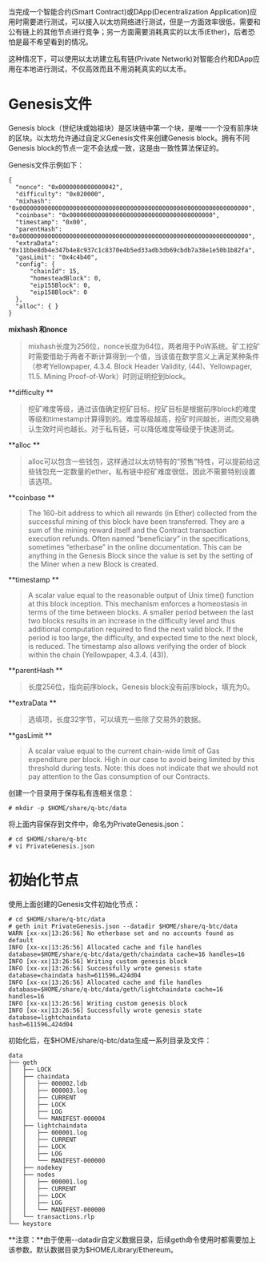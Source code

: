 当完成一个智能合约\(Smart Contract\)或DApp\(Decentralization Application\)应用时需要进行测试，可以接入以太坊网络进行测试，但是一方面效率很低，需要和公有链上的其他节点进行竞争；另一方面需要消耗真实的以太币\(Ether\)，后者恐怕是最不希望看到的情况。

这种情况下，可以使用以太坊建立私有链\(Private Network\)对智能合约和DApp应用在本地进行测试，不仅高效而且不用消耗真实的以太币。

# Genesis文件

Genesis block（世纪块或始祖块）是区块链中第一个块，是唯一一个没有前序块的区块。以太坊允许通过自定义Genesis文件来创建Genesis block。拥有不同Genesis block的节点一定不会达成一致，这是由一致性算法保证的。

Genesis文件示例如下：

```
{
  "nonce": "0x0000000000000042",
  "difficulty": "0x020000",
  "mixhash": "0x0000000000000000000000000000000000000000000000000000000000000000",
  "coinbase": "0x0000000000000000000000000000000000000000",
  "timestamp": "0x00",
  "parentHash": "0x0000000000000000000000000000000000000000000000000000000000000000",
  "extraData": "0x11bbe8db4e347b4e8c937c1c8370e4b5ed33adb3db69cbdb7a38e1e50b1b82fa",
  "gasLimit": "0x4c4b40",
  "config": {
      "chainId": 15,
      "homesteadBlock": 0,
      "eip155Block": 0,
      "eip158Block": 0
  },
  "alloc": { }
}
```

**mixhash 和nonce**

> mixhash长度为256位，nonce长度为64位，两者用于PoW系统。矿工挖矿时需要借助于两者不断计算得到一个值，当该值在数学意义上满足某种条件（参考Yellowpaper, 4.3.4. Block Header Validity, \(44\)、Yellowpager, 11.5. Mining Proof-of-Work）时则证明挖到block。

**difficulty **

> 挖矿难度等级，通过该值确定挖矿目标。挖矿目标是根据前序block的难度等级和timestamp计算得到的。难度等级越高，挖矿时间越长，进而交易确认生效时间也越长。对于私有链，可以降低难度等级便于快速测试。

**alloc **

> alloc可以包含一些钱包，这样通过以太坊特有的“预售”特性，可以提前给这些钱包充一定数量的ether。私有链中挖矿难度很低，因此不需要特别设置该选项。

**coinbase **

> The 160-bit address to which all rewards \(in Ether\) collected from the successful mining of this block have been transferred. They are a sum of the mining reward itself and the Contract transaction execution refunds. Often named “beneficiary” in the specifications, sometimes “etherbase” in the online documentation. This can be anything in the Genesis Block since the value is set by the setting of the Miner when a new Block is created.

**timestamp **

> A scalar value equal to the reasonable output of Unix time\(\) function at this block inception. This mechanism enforces a homeostasis in terms of the time between blocks. A smaller period between the last two blocks results in an increase in the difficulty level and thus additional computation required to find the next valid block. If the period is too large, the difficulty, and expected time to the next block, is reduced. The timestamp also allows verifying the order of block within the chain \(Yellowpaper, 4.3.4. \(43\)\).

**parentHash **

> 长度256位，指向前序block，Genesis block没有前序block，填充为0。

**extraData **

> 选填项，长度32字节，可以填充一些除了交易外的数据。

**gasLimit **

> A scalar value equal to the current chain-wide limit of Gas expenditure per block. High in our case to avoid being limited by this threshold during tests. Note: this does not indicate that we should not pay attention to the Gas consumption of our Contracts.

创建一个目录用于保存私有连相关信息：

```
# mkdir -p $HOME/share/q-btc/data
```

将上面内容保存到文件中，命名为PrivateGenesis.json：

```
# cd $HOME/share/q-btc
# vi PrivateGenesis.json
```

# 初始化节点

使用上面创建的Genesis文件初始化节点：

```
# cd $HOME/share/q-btc/data
# geth init PrivateGenesis.json --datadir $HOME/share/q-btc/data
WARN [xx-xx|13:26:56] No etherbase set and no accounts found as default
INFO [xx-xx|13:26:56] Allocated cache and file handles         database=$HOME/share/q-btc/data/geth/chaindata cache=16 handles=16
INFO [xx-xx|13:26:56] Writing custom genesis block
INFO [xx-xx|13:26:56] Successfully wrote genesis state         database=chaindata hash=611596…424d04
INFO [xx-xx|13:26:56] Allocated cache and file handles         database=$HOME/share/q-btc/data/geth/lightchaindata cache=16 handles=16
INFO [xx-xx|13:26:56] Writing custom genesis block
INFO [xx-xx|13:26:56] Successfully wrote genesis state         database=lightchaindata                                      hash=611596…424d04
```

初始化后，在$HOME/share/q-btc/data生成一系列目录及文件：

```
data
├── geth
│   ├── LOCK
│   ├── chaindata
│   │   ├── 000002.ldb
│   │   ├── 000003.log
│   │   ├── CURRENT
│   │   ├── LOCK
│   │   ├── LOG
│   │   └── MANIFEST-000004
│   ├── lightchaindata
│   │   ├── 000001.log
│   │   ├── CURRENT
│   │   ├── LOCK
│   │   ├── LOG
│   │   └── MANIFEST-000000
│   ├── nodekey
│   ├── nodes
│   │   ├── 000001.log
│   │   ├── CURRENT
│   │   ├── LOCK
│   │   ├── LOG
│   │   └── MANIFEST-000000
│   └── transactions.rlp
└── keystore
```

**注意：**由于使用--datadir自定义数据目录，后续geth命令使用时都需要加上该参数。默认数据目录为$HOME/Library/Ethereum。



